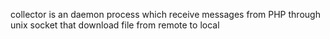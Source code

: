 collector is an daemon process which receive messages from PHP through unix socket that  download file from remote to local
